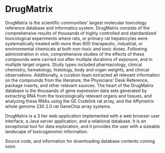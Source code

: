 # DrugMatrix

DrugMatrix is the scientific communities’ largest molecular toxicology reference database and informatics system. DrugMatrix consists of the comprehensive results of thousands of highly controlled and standardized toxicological experiments where rats, or primary rat hepatocytes were systematically treated with more than 600 therapeutic, industrial, or environmental chemicals at both non-toxic and toxic doses. Following administration in vivo, comprehensive studies of the effects of these compounds were carried out after multiple durations of exposure, and in multiple target organs. Study types included pharmacology, clinical chemistry, hematology, histology, body and organ weights, and clinical observations. Additionally, a curation team extracted all relevant information on the compounds from the literature, the Physicians’ Desk Reference, package inserts, and other relevant sources. The heart of the DrugMatrix database is the thousands of gene expression data sets generated by extracting RNA from the toxicologically relevant organs and tissues, and analyzing these RNAs using the GE Codelink rat array, and the Affymetrix whole genome 230 2.0 rat GeneChip array systems.
 
DrugMatrix is a 3 tier web application implemented with a web browser user interface, a Java server application, and a relational database. It is an exceptional tool for data exploration, and it provides the user with a sizeable landscape of toxicogenomic information.
 
Source code, and information for downloading database contents coming soon.